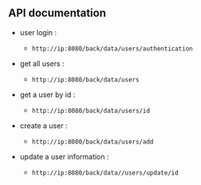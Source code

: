 ## API documentation

-   user login :
    -   `http://ip:8080/back/data/users/authentication`
    
-   get all users :
    -  `http://ip:8080/back/data/users`

-   get a user by id :
    -  `http://ip:8080/back/data/users/id`
    
-   create a user :
    -  `http://ip:8080/back/data/users/add`

-   update a user information :
    -  `http://ip:8080/back/data//users/update/id`
  
